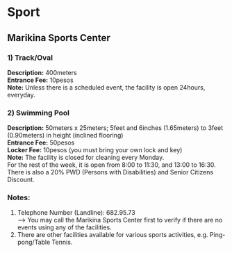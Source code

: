 # Sport
## Marikina Sports Center
### 1) Track/Oval</br>
<b>Description:</b> 400meters</br>
<b>Entrance Fee:</b> 10pesos</br>
<b>Note:</b> Unless there is a scheduled event, the facility is open 24hours, everyday.

### 2) Swimming Pool
<b>Description:</b> 50meters x 25meters; 5feet and 6inches (1.65meters) to 3feet (0.90meters) in height (inclined flooring)</br>
<b>Entrance Fee:</b> 50pesos</br>
<b>Locker Fee:</b> 10pesos (you must bring your own lock and key)</br>
<b>Note:</b> The facility is closed for cleaning every Monday.</br>
For the rest of the week, it is open from 8:00 to 11:30, and 13:00 to 16:30.</br>
There is also a 20% PWD (Persons with Disabilities) and Senior Citizens Discount.

### Notes:
1) Telephone Number (Landline): 682.95.73</br>
--> You may call the Marikina Sports Center first to verify if there are no events using any of the facilities.
2) There are other facilities available for various sports activities, e.g. Ping-pong/Table Tennis. 
